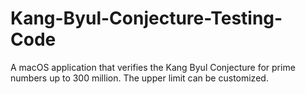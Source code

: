 # Kang-Byul-Conjecture-Testing-Code
A macOS application that verifies the Kang Byul Conjecture for prime numbers up to 300 million. The upper limit can be customized.
